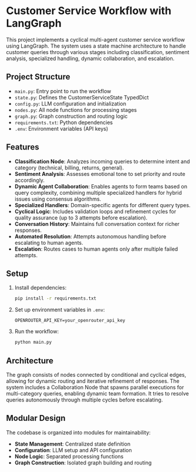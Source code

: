 # Customer Service Workflow with LangGraph

This project implements a cyclical multi-agent customer service workflow using LangGraph. The system uses a state machine architecture to handle customer queries through various stages including classification, sentiment analysis, specialized handling, dynamic collaboration, and escalation.

## Project Structure

- `main.py`: Entry point to run the workflow
- `state.py`: Defines the CustomerServiceState TypedDict
- `config.py`: LLM configuration and initialization
- `nodes.py`: All node functions for processing stages
- `graph.py`: Graph construction and routing logic
- `requirements.txt`: Python dependencies
- `.env`: Environment variables (API keys)

## Features

- **Classification Node**: Analyzes incoming queries to determine intent and category (technical, billing, returns, general).
- **Sentiment Analysis**: Assesses emotional tone to set priority and route accordingly.
- **Dynamic Agent Collaboration**: Enables agents to form teams based on query complexity, combining multiple specialized handlers for hybrid issues using consensus algorithms.
- **Specialized Handlers**: Domain-specific agents for different query types.
- **Cyclical Logic**: Includes validation loops and refinement cycles for quality assurance (up to 3 attempts before escalation).
- **Conversation History**: Maintains full conversation context for richer responses.
- **Automated Resolution**: Attempts autonomous handling before escalating to human agents.
- **Escalation**: Routes cases to human agents only after multiple failed attempts.

## Setup

1. Install dependencies:
   ```bash
   pip install -r requirements.txt
   ```

2. Set up environment variables in `.env`:
   ```
   OPENROUTER_API_KEY=your_openrouter_api_key
   ```

3. Run the workflow:
   ```bash
   python main.py
   ```

## Architecture

The graph consists of nodes connected by conditional and cyclical edges, allowing for dynamic routing and iterative refinement of responses. The system includes a Collaboration Node that spawns parallel executions for multi-category queries, enabling dynamic team formation. It tries to resolve queries autonomously through multiple cycles before escalating.

## Modular Design

The codebase is organized into modules for maintainability:
- **State Management**: Centralized state definition
- **Configuration**: LLM setup and API configuration
- **Node Logic**: Separated processing functions
- **Graph Construction**: Isolated graph building and routing
